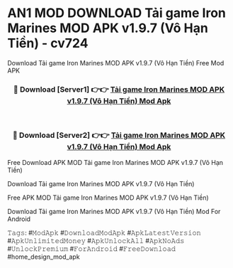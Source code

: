 # AN1 MOD DOWNLOAD Tải game Iron Marines MOD APK v1.9.7 (Vô Hạn Tiền) - cv724
Download Tải game Iron Marines MOD APK v1.9.7 (Vô Hạn Tiền) Free Mod APK

<div align="center">
<h3>🔴 Download [Server1] 👉👉 <a href="https://apk-comot.site?title=Tải_game_Iron_Marines_MOD_APK_v1.9.7_(Vô_Hạn_Tiền)">Tải game Iron Marines MOD APK v1.9.7 (Vô Hạn Tiền) Mod Apk</a></h3><br>

<h3>🔴 Download [Server2] 👉👉 <a href="https://apk-comot.site?title=Tải_game_Iron_Marines_MOD_APK_v1.9.7_(Vô_Hạn_Tiền)">Tải game Iron Marines MOD APK v1.9.7 (Vô Hạn Tiền) Mod Apk</a></h3>
</div>


Free Download APK MOD Tải game Iron Marines MOD APK v1.9.7 (Vô Hạn Tiền)

Download Tải game Iron Marines MOD APK v1.9.7 (Vô Hạn Tiền) 

Free APK MOD Tải game Iron Marines MOD APK v1.9.7 (Vô Hạn Tiền) 

Download Tải game Iron Marines MOD APK v1.9.7 (Vô Hạn Tiền) Mod For Android

𝚃𝚊𝚐𝚜: #𝙼𝚘𝚍𝙰𝚙𝚔 #𝙳𝚘𝚠𝚗𝚕𝚘𝚊𝚍𝙼𝚘𝚍𝙰𝚙𝚔 #𝙰𝚙𝚔𝙻𝚊𝚝𝚎𝚜𝚝𝚅𝚎𝚛𝚜𝚒𝚘𝚗 #𝙰𝚙𝚔𝚄𝚗𝚕𝚒𝚖𝚒𝚝𝚎𝚍𝙼𝚘𝚗𝚎𝚢 #𝙰𝚙𝚔𝚄𝚗𝚕𝚘𝚌𝚔𝙰𝚕𝚕 #𝙰𝚙𝚔𝙽𝚘𝙰𝚍𝚜 #𝚄𝚗𝚕𝚘𝚌𝚔𝙿𝚛𝚎𝚖𝚒𝚞𝚖 #𝙵𝚘𝚛𝙰𝚗𝚍𝚛𝚘𝚒𝚍 #𝙵𝚛𝚎𝚎𝙳𝚘𝚠𝚗𝚕𝚘𝚊𝚍 #home_design_mod_apk